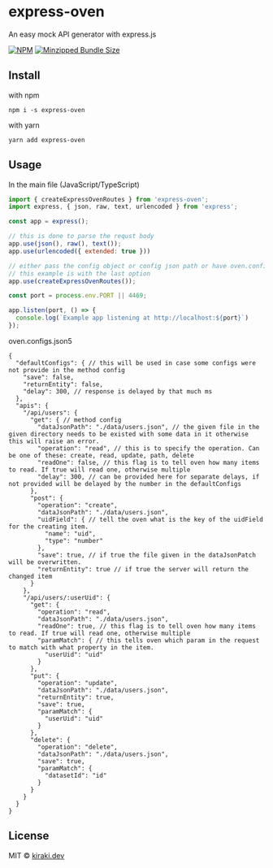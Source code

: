 # express-oven

An easy mock API generator with express.js

[![NPM][npm-image]][npm-link]
[![Minzipped Bundle Size][bundlephobia-image]][bundlephobia-link]

## Install

with npm
```
npm i -s express-oven
```

with yarn
```
yarn add express-oven
```

## Usage

In the main file (JavaScript/TypeScript)
```javascript
import { createExpressOvenRoutes } from 'express-oven';
import express, { json, raw, text, urlencoded } from 'express';

const app = express();

// this is done to parse the requst body
app.use(json(), raw(), text());
app.use(urlencoded({ extended: true }))

// either pass the config object or config json path or have oven.configs.json5 file in the directory
// this example is with the last option
app.use(createExpressOvenRoutes());

const port = process.env.PORT || 4469;

app.listen(port, () => {
  console.log(`Example app listening at http://localhost:${port}`)
});

```

oven.configs.json5
```json5
{
  "defaultConfigs": { // this will be used in case some configs were not provide in the method config
    "save": false, 
    "returnEntity": false,
    "delay": 300, // response is delayed by that much ms
  },
  "apis": {
    "/api/users": {
      "get": { // method config
        "dataJsonPath": "./data/users.json", // the given file in the given directory needs to be existed with some data in it otherwise this will raise an error.
        "operation": "read", // this is to specify the operation. Can be one of these: create, read, update, path, delete
        "readOne": false, // this flag is to tell oven how many items to read. If true will read one, otherwise multiple
        "delay": 300, // can be provided here for separate delays, if not provided will be delayed by the number in the defaultConfigs
      },
      "post": {
        "operation": "create",
        "dataJsonPath": "./data/users.json",
        "uidField": { // tell the oven what is the key of the uidField for the creating item.
          "name": "uid",
          "type": "number"
        },
        "save": true, // if true the file given in the dataJsonPatch will be overwritten.
        "returnEntity": true // if true the server will return the changed item
      }
    },
    "/api/users/:userUid": {
      "get": {
        "operation": "read",
        "dataJsonPath": "./data/users.json",
        "readOne": true, // this flag is to tell oven how many items to read. If true will read one, otherwise multiple
        "paramMatch": { // this tells oven which param in the request to match with what property in the item.
          "userUid": "uid"
        }
      },
      "put": {
        "operation": "update",
        "dataJsonPath": "./data/users.json",
        "returnEntity": true,
        "save": true,
        "paramMatch": {
          "userUid": "uid"
        }
      },
      "delete": {
        "operation": "delete",
        "dataJsonPath": "./data/users.json",
        "save": true,
        "paramMatch": {
          "datasetId": "id"
        }
      }
    }
  }
}

```

## License

MIT © [kiraki.dev][github-kiraki-dev]

[npm-image]: https://img.shields.io/npm/v/express-oven.svg
[npm-link]: https://www.npmjs.com/package/express-oven
[bundlephobia-image]: https://badgen.net/bundlephobia/minzip/express-oven
[bundlephobia-link]: https://bundlephobia.com/result?p=express-oven
[github-kiraki-dev]: https://github.com/kiraki-dev
